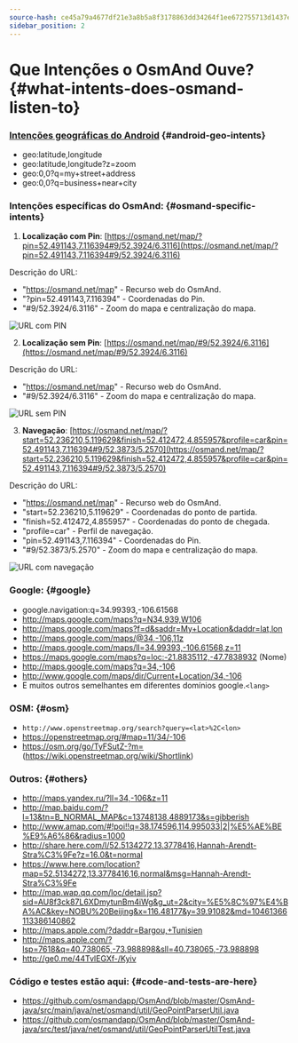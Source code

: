```yaml
---
source-hash: ce45a79a4677df21e3a8b5a8f3178863dd34264f1ee672755713d1437ee0e199
sidebar_position: 2
---
```


# Que Intenções o OsmAnd Ouve? {#what-intents-does-osmand-listen-to}

### [Intenções geográficas do Android](http://developer.android.com/guide/appendix/g-app-intents.html) {#android-geo-intents}
* geo:latitude,longitude
* geo:latitude,longitude?z=zoom
* geo:0,0?q=my+street+address
* geo:0,0?q=business+near+city

### Intenções específicas do OsmAnd: {#osmand-specific-intents}

1. **Localização com Pin**: [https://osmand.net/map/?pin=52.491143,7.116394#9/52.3924/6.3116](https://osmand.net/map/?pin=52.491143,7.116394#9/52.3924/6.3116)

Descrição do URL:
- "https://osmand.net/map" - Recurso web do OsmAnd.
- "?pin=52.491143,7.116394" - Coordenadas do Pin.
- "#9/52.3924/6.3116" - Zoom do mapa e centralização do mapa.

![URL com PIN](@site/static/img/technical/url_pin.png) 

2. **Localização sem Pin**: [https://osmand.net/map/#9/52.3924/6.3116](https://osmand.net/map/#9/52.3924/6.3116)

Descrição do URL:
- "https://osmand.net/map" - Recurso web do OsmAnd.
- "#9/52.3924/6.3116" - Zoom do mapa e centralização do mapa.

![URL sem PIN](@site/static/img/technical/url_without_pin.png) 

3. **Navegação**: [https://osmand.net/map/?start=52.236210,5.119629&finish=52.412472,4.855957&profile=car&pin=52.491143,7.116394#9/52.3873/5.2570](https://osmand.net/map/?start=52.236210,5.119629&finish=52.412472,4.855957&profile=car&pin=52.491143,7.116394#9/52.3873/5.2570)

Descrição do URL:
- "https://osmand.net/map" - Recurso web do OsmAnd.
- "start=52.236210,5.119629" - Coordenadas do ponto de partida.
- "finish=52.412472,4.855957" - Coordenadas do ponto de chegada.
- "profile=car" - Perfil de navegação.
- "pin=52.491143,7.116394" - Coordenadas do Pin.
- "#9/52.3873/5.2570" - Zoom do mapa e centralização do mapa.

![URL com navegação](@site/static/img/technical/url_navigation.png) 

### Google: {#google}
* google.navigation:q=34.99393,-106.61568
* http://maps.google.com/maps?q=N34.939,W106
* http://maps.google.com/maps?f=d&saddr=My+Location&daddr=lat,lon
* http://maps.google.com/maps/@34,-106,11z
* http://maps.google.com/maps/ll=34.99393,-106.61568,z=11
* https://maps.google.com/maps?q=loc:-21.8835112,-47.7838932 (Nome)
* http://maps.google.com/maps?q=34,-106
* http://www.google.com/maps/dir/Current+Location/34,-106
* E muitos outros semelhantes em diferentes domínios google.`<lang>`

### OSM: {#osm}
* `http://www.openstreetmap.org/search?query=<lat>%2C<lon>`
* https://openstreetmap.org/#map=11/34/-106
* https://osm.org/go/TyFSutZ-?m= (https://wiki.openstreetmap.org/wiki/Shortlink)

### Outros: {#others}
* http://maps.yandex.ru/?ll=34,-106&z=11
* http://map.baidu.com/?l=13&tn=B_NORMAL_MAP&c=13748138,4889173&s=gibberish
* http://www.amap.com/#!poi!!q=38.174596,114.995033|2|%E5%AE%BE%E9%A6%86&radius=1000
* http://share.here.com/l/52.5134272,13.3778416,Hannah-Arendt-Stra%C3%9Fe?z=16.0&t=normal
* https://www.here.com/location?map=52.5134272,13.3778416,16,normal&msg=Hannah-Arendt-Stra%C3%9Fe
* http://map.wap.qq.com/loc/detail.jsp?sid=AU8f3ck87L6XDmytunBm4iWg&g_ut=2&city=%E5%8C%97%E4%BA%AC&key=NOBU%20Beijing&x=116.48177&y=39.91082&md=10461366113386140862
* http://maps.apple.com/?daddr=Bargou,+Tunisien
* http://maps.apple.com/?lsp=7618&q=40.738065,-73.988898&sll=40.738065,-73.988898
* http://ge0.me/44TvlEGXf-/Kyiv
  
### Código e testes estão aqui: {#code-and-tests-are-here}
* https://github.com/osmandapp/OsmAnd/blob/master/OsmAnd-java/src/main/java/net/osmand/util/GeoPointParserUtil.java
* https://github.com/osmandapp/OsmAnd/blob/master/OsmAnd-java/src/test/java/net/osmand/util/GeoPointParserUtilTest.java